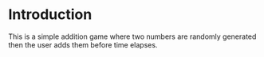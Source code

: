 # Introduction
This is a simple addition game where two numbers are randomly generated then the user adds them before time elapses.
